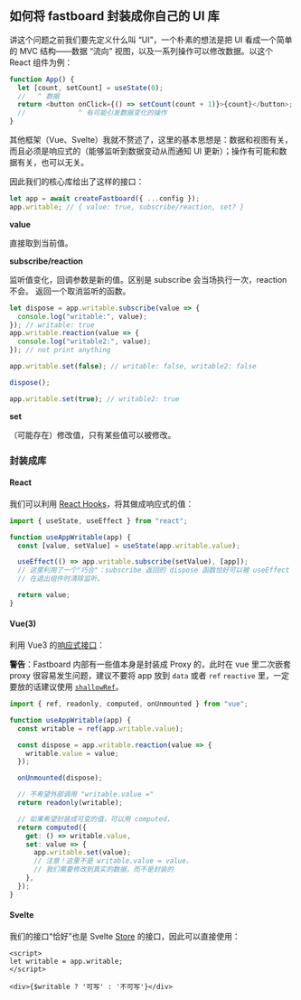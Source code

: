 ## 如何将 fastboard 封装成你自己的 UI 库

讲这个问题之前我们要先定义什么叫 <q>UI</q>，一个朴素的想法是把 UI 看成一个简单的 MVC 结构——数据 <q>流向</q> 视图，以及一系列操作可以修改数据。以这个 React 组件为例：

```js
function App() {
  let [count, setCount] = useState(0);
  //   ^ 数据
  return <button onClick={() => setCount(count + 1)}>{count}</button>; // 视图
  //             ^ 有可能引发数据变化的操作
}
```

其他框架（Vue、Svelte）我就不赘述了，这里的基本思想是：数据和视图有关，而且必须是响应式的（能够监听到数据变动从而通知 UI 更新）；操作有可能和数据有关，也可以无关。

因此我们的核心库给出了这样的接口：

```js
let app = await createFastboard({ ...config });
app.writable; // { value: true, subscribe/reaction, set? }
```

**value**

直接取到当前值。

**subscribe/reaction**

监听值变化，回调参数是新的值。区别是 subscribe 会当场执行一次，reaction 不会。
返回一个取消监听的函数。

```js
let dispose = app.writable.subscribe(value => {
  console.log("writable:", value);
}); // writable: true
app.writable.reaction(value => {
  console.log("writable2:", value);
}); // not print anything

app.writable.set(false); // writable: false, writable2: false

dispose();

app.writable.set(true); // writable2: true
```

**set**

（可能存在）修改值，只有某些值可以被修改。

### 封装成库

#### React

我们可以利用 [React Hooks](https://zh-hans.reactjs.org/docs/hooks-intro.html)，将其做成响应式的值：

```js
import { useState, useEffect } from "react";

function useAppWritable(app) {
  const [value, setValue] = useState(app.writable.value);

  useEffect(() => app.writable.subscribe(setValue), [app]);
  // 这里利用了一个"巧合"：subscribe 返回的 dispose 函数恰好可以被 useEffect 自动调用，
  // 在退出组件时清除监听。

  return value;
}
```

#### Vue(3)

利用 Vue3 的[响应式接口](https://v3.vuejs.org/api/reactivity-api.html)：

**警告**：Fastboard 内部有一些值本身是封装成 Proxy 的，此时在 vue 里二次嵌套 proxy 很容易发生问题，建议不要将 app 放到 `data` 或者 `ref` `reactive` 里，一定要放的话建议使用 [`shallowRef`](https://v3.vuejs.org/api/refs-api.html#shallowref)。

```js
import { ref, readonly, computed, onUnmounted } from "vue";

function useAppWritable(app) {
  const writable = ref(app.writable.value);

  const dispose = app.writable.reaction(value => {
    writable.value = value;
  });

  onUnmounted(dispose);

  // 不希望外部调用 "writable.value ="
  return readonly(writable);

  // 如果希望封装成可变的值，可以用 computed，
  return computed({
    get: () => writable.value,
    set: value => {
      app.writable.set(value);
      // 注意！这里不是 writable.value = value，
      // 我们需要修改到真实的数据，而不是封装的
    },
  });
}
```

#### Svelte

我们的接口<q>恰好</q>也是 Svelte [Store](https://svelte.dev/docs#component-format-script-4-prefix-stores-with-$-to-access-their-values-store-contract) 的接口，因此可以直接使用：

```svelte
<script>
let writable = app.writable;
</script>

<div>{$writable ? '可写' : '不可写'}</div>
```
